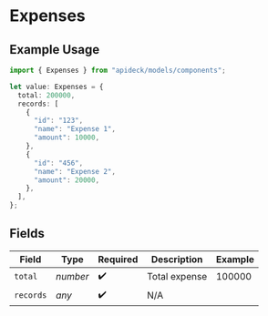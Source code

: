 # Expenses

## Example Usage

```typescript
import { Expenses } from "apideck/models/components";

let value: Expenses = {
  total: 200000,
  records: [
    {
      "id": "123",
      "name": "Expense 1",
      "amount": 10000,
    },
    {
      "id": "456",
      "name": "Expense 2",
      "amount": 20000,
    },
  ],
};
```

## Fields

| Field              | Type               | Required           | Description        | Example            |
| ------------------ | ------------------ | ------------------ | ------------------ | ------------------ |
| `total`            | *number*           | :heavy_check_mark: | Total expense      | 100000             |
| `records`          | *any*              | :heavy_check_mark: | N/A                |                    |